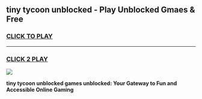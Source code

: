 
## tiny tycoon unblocked - Play Unblocked Gmaes & Free
<h3>
<a href="https://news.freeplayer.one?title=tiny_tycoon_unblocked&ref=23F">CLICK TO PLAY</a></h3>
<hr>

<h3>
<a href="https://news.freeplayer.one?title=tiny_tycoon_unblocked&ref=23F">CLICK 2 PLAY</a>
  
</h3>

<a href="https://news.freeplayer.one?title=tiny_tycoon_unblocked&ref=23F/"><img src="https://clearcache.store/games.png"></a>


**tiny tycoon unblocked games unblocked: Your Gateway to Fun and Accessible Online Gaming**

